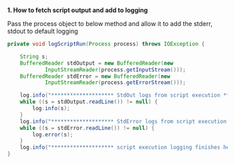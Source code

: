 **1. How to fetch script output and add to logging**

Pass the process object to below method and allow it to add the stderr, stdout to default logging

```java
private void logScriptRun(Process process) throws IOException {

    String s;
    BufferedReader stdOutput = new BufferedReader(new
            InputStreamReader(process.getInputStream()));
    BufferedReader stdError = new BufferedReader(new
            InputStreamReader(process.getErrorStream()));

    log.info("******************** StdOut logs from script execution ********************");
    while ((s = stdOutput.readLine()) != null) {
        log.info(s);
    }
    log.info("******************** StdError logs from script execution ********************");
    while ((s = stdError.readLine()) != null) {
        log.error(s);
    }
    log.info("******************** script execution logging finishes here ********************");
}
```
